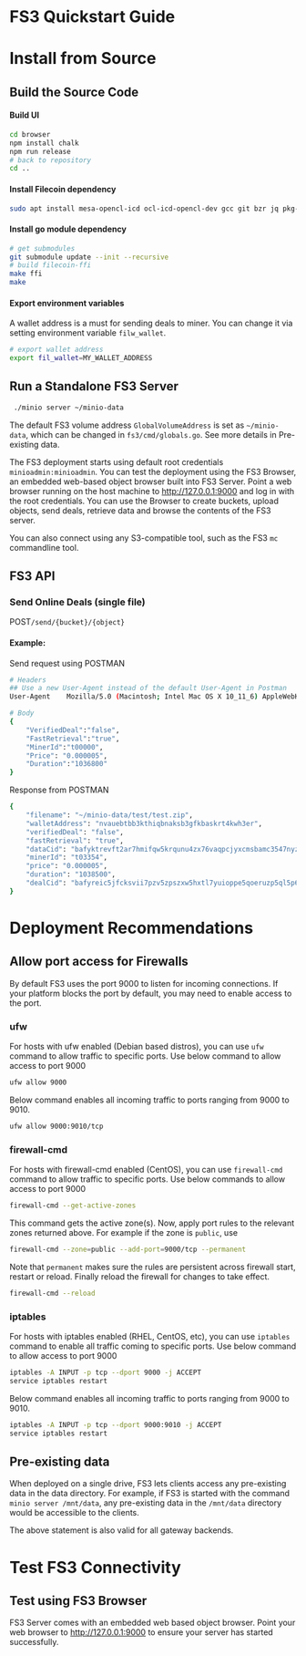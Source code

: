 # FS3 Quickstart Guide


# Install from Source
## Build the Source Code
#### Build UI
```bash
cd browser
npm install chalk
npm run release
# back to repository 
cd ..
```
#### Install Filecoin dependency
```bash
sudo apt install mesa-opencl-icd ocl-icd-opencl-dev gcc git bzr jq pkg-config curl clang build-essential hwloc libhwloc-dev wget -y && sudo apt upgrade -y
```
#### Install go module dependency
``` bash 
# get submodules
git submodule update --init --recursive
# build filecoin-ffi
make ffi
make 
```

#### Export environment variables
A wallet address is a must for sending deals to miner. You can change it via setting environment variable `filw_wallet`.
``` bash 
# export wallet address
export fil_wallet=MY_WALLET_ADDRESS 
```

## Run a Standalone FS3 Server
``` bash
 ./minio server ~/minio-data
```

The default FS3 volume address `GlobalVolumeAddress` is set as `~/minio-data`, which can be changed in `fs3/cmd/globals.go`. See more details in Pre-existing data.



The FS3 deployment starts using default root credentials `minioadmin:minioadmin`. You can test the deployment using the FS3 Browser, an embedded
web-based object browser built into FS3 Server. Point a web browser running on the host machine to http://127.0.0.1:9000 and log in with the
root credentials. You can use the Browser to create buckets, upload objects, send deals, retrieve data and browse the contents of the FS3 server.

You can also connect using any S3-compatible tool, such as the FS3 `mc` commandline tool.


## FS3 API
### Send Online Deals (single file)
POST`/send/{bucket}/{object}`

#### Example: 

Send request using POSTMAN

``` bash
# Headers
## Use a new User-Agent instead of the default User-Agent in Postman
User-Agent    Mozilla/5.0 (Macintosh; Intel Mac OS X 10_11_6) AppleWebKit/537.36 (KHTML, like Gecko) Chrome/62.0.3202.94 Safari/537.36

# Body
{
    "VerifiedDeal":"false",
    "FastRetrieval":"true",
    "MinerId":"t00000",
    "Price": "0.000005",
    "Duration":"1036800"
}
```
Response from POSTMAN
```bash
{
    "filename": "~/minio-data/test/test.zip",
    "walletAddress": "nvauebtbb3kthiqbnaksb3gfkbaskrt4kwh3er",
    "verifiedDeal": "false",
    "fastRetrieval": "true",
    "dataCid": "bafyktrevft2ar7hmifqw5krqunu4zx76vaqpcjyxcmsbamc3547nyzvtuggg",
    "minerId": "t03354",
    "price": "0.000005",
    "duration": "1038500",
    "dealCid": "bafyreic5jfcksvii7pzv5zpszxw5hxtl7yuioppe5qoeruzp5ql5p6jsy"
}
```


# Deployment Recommendations

## Allow port access for Firewalls

By default FS3 uses the port 9000 to listen for incoming connections. If your platform blocks the port by default, you may need to enable access to the port.

### ufw

For hosts with ufw enabled (Debian based distros), you can use `ufw` command to allow traffic to specific ports. Use below command to allow access to port 9000

```sh
ufw allow 9000
```

Below command enables all incoming traffic to ports ranging from 9000 to 9010.

```sh
ufw allow 9000:9010/tcp
```

### firewall-cmd

For hosts with firewall-cmd enabled (CentOS), you can use `firewall-cmd` command to allow traffic to specific ports. Use below commands to allow access to port 9000

```sh
firewall-cmd --get-active-zones
```

This command gets the active zone(s). Now, apply port rules to the relevant zones returned above. For example if the zone is `public`, use

```sh
firewall-cmd --zone=public --add-port=9000/tcp --permanent
```

Note that `permanent` makes sure the rules are persistent across firewall start, restart or reload. Finally reload the firewall for changes to take effect.

```sh
firewall-cmd --reload
```

### iptables

For hosts with iptables enabled (RHEL, CentOS, etc), you can use `iptables` command to enable all traffic coming to specific ports. Use below command to allow
access to port 9000

```sh
iptables -A INPUT -p tcp --dport 9000 -j ACCEPT
service iptables restart
```

Below command enables all incoming traffic to ports ranging from 9000 to 9010.

```sh
iptables -A INPUT -p tcp --dport 9000:9010 -j ACCEPT
service iptables restart
```

## Pre-existing data
When deployed on a single drive, FS3 lets clients access any pre-existing data in the data directory. For example, if FS3 is started with the command  `minio server /mnt/data`, any pre-existing data in the `/mnt/data` directory would be accessible to the clients.

The above statement is also valid for all gateway backends.

# Test FS3 Connectivity

## Test using FS3 Browser
FS3 Server comes with an embedded web based object browser. Point your web browser to http://127.0.0.1:9000 to ensure your server has started successfully.


